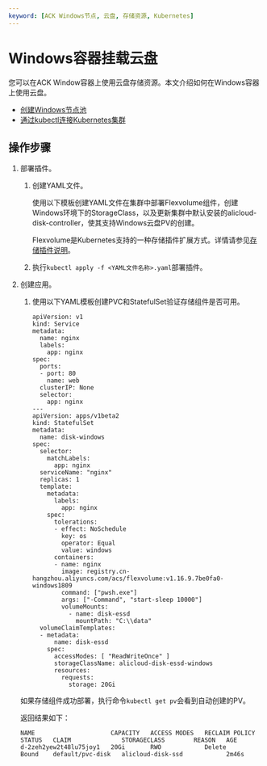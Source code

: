 ```yaml
---
keyword: [ACK Windows节点, 云盘, 存储资源, Kubernetes]
---
```


# Windows容器挂载云盘

您可以在ACK Window容器上使用云盘存储资源。本文介绍如何在Windows容器上使用云盘。

-   [创建Windows节点池](/cn.zh-CN/Kubernetes集群用户指南/Windows容器/创建Windows节点池.md)
-   [通过kubectl连接Kubernetes集群](/cn.zh-CN/Kubernetes集群用户指南/集群管理/管理与访问集群/通过kubectl连接Kubernetes集群.md)

## 操作步骤

1.  部署插件。

    1.  创建YAML文件。

        使用以下模板创建YAML文件在集群中部署Flexvolume组件，创建Windows环境下的StorageClass，以及更新集群中默认安装的alicloud-disk-controller，使其支持Windows云盘PV的创建。

        Flexvolume是Kubernetes支持的一种存储插件扩展方式。详情请参见[存储插件说明](/cn.zh-CN/Kubernetes集群用户指南/存储管理-Flexvolume/存储插件说明.md)。



    2.  执行`kubectl apply -f <YAML文件名称>.yaml`部署插件。

2.  创建应用。

    1.  使用以下YAML模板创建PVC和StatefulSet验证存储组件是否可用。

        ```
        apiVersion: v1
        kind: Service
        metadata:
          name: nginx
          labels:
            app: nginx
        spec:
          ports:
          - port: 80
            name: web
          clusterIP: None
          selector:
            app: nginx
        ---
        apiVersion: apps/v1beta2
        kind: StatefulSet
        metadata:
          name: disk-windows
        spec:
          selector:
            matchLabels:
              app: nginx
          serviceName: "nginx"
          replicas: 1
          template:
            metadata:
              labels:
                app: nginx
            spec:
              tolerations:
              - effect: NoSchedule
                key: os
                operator: Equal
                value: windows
              containers:
              - name: nginx
                image: registry.cn-hangzhou.aliyuncs.com/acs/flexvolume:v1.16.9.7be0fa0-windows1809
                command: ["pwsh.exe"]
                args: ["-Command", "start-sleep 10000"]
                volumeMounts:
                  - name: disk-essd
                    mountPath: "C:\\data"
          volumeClaimTemplates:
          - metadata:
              name: disk-essd
            spec:
              accessModes: [ "ReadWriteOnce" ]
              storageClassName: alicloud-disk-essd-windows
              resources:
                requests:
                  storage: 20Gi
        ```

    如果存储组件成功部署，执行命令`kubectl get pv`会看到自动创建的PV。

    返回结果如下：

    ```
    NAME                     CAPACITY   ACCESS MODES   RECLAIM POLICY   STATUS   CLAIM              STORAGECLASS        REASON   AGE
    d-2zeh2yew2t48lu75joy1   20Gi       RWO            Delete           Bound    default/pvc-disk   alicloud-disk-ssd            2m46s
    ```


